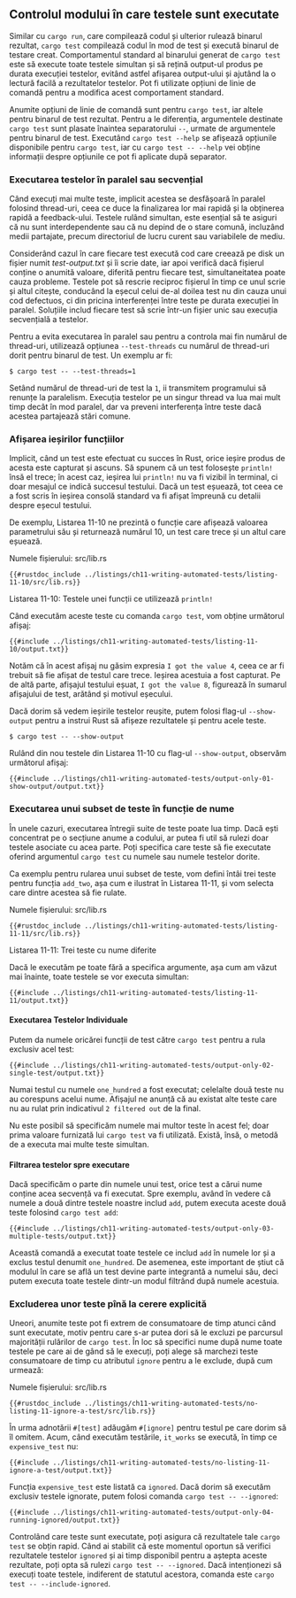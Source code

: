 ## Controlul modului în care testele sunt executate

Similar cu `cargo run`, care compilează codul și ulterior rulează binarul rezultat, 
`cargo test` compilează codul în mod de test și execută binarul de testare creat. Comportamentul standard al binarului generat de `cargo test` este să execute toate testele simultan și să rețină output-ul produs pe durata execuției testelor, evitând astfel afișarea output-ului și ajutând la o lectură facilă a rezultatelor testelor. Pot fi utilizate opțiuni de linie de comandă pentru a modifica acest comportament standard.

Anumite opțiuni de linie de comandă sunt pentru `cargo test`, iar altele pentru binarul de test rezultat. Pentru a le diferenția, argumentele destinate `cargo test` sunt plasate înaintea separatorului `--`, urmate de argumentele pentru binarul de test. Executând `cargo test --help` se afișează opțiunile disponibile pentru `cargo test`, iar cu `cargo test -- --help` vei obține informații despre opțiunile ce pot fi aplicate după separator.

### Executarea testelor în paralel sau secvențial

Când execuți mai multe teste, implicit acestea se desfășoară în paralel folosind thread-uri, ceea ce duce la finalizarea lor mai rapidă și la obținerea rapidă a feedback-ului. Testele rulând simultan, este esențial să te asiguri că nu sunt interdependente sau că nu depind de o stare comună, incluzând medii partajate, precum directoriul de lucru curent sau variabilele de mediu.

Considerând cazul în care fiecare test execută cod care creează pe disk un fișier numit *test-output.txt* și îi scrie date, iar apoi verifică dacă fișierul conține o anumită valoare, diferită pentru fiecare test, simultaneitatea poate cauza probleme. Testele pot să rescrie reciproc fișierul în timp ce unul scrie și altul citește, conducând la eșecul celui de-al doilea test nu din cauza unui cod defectuos, ci din pricina interferenței între teste pe durata execuției în paralel. Soluțiile includ fiecare test să scrie într-un fișier unic sau execuția secvențială a testelor.

Pentru a evita executarea în paralel sau pentru a controla mai fin numărul de thread-uri, utilizează opțiunea `--test-threads` cu numărul de thread-uri dorit pentru binarul de test. Un exemplu ar fi:

```console
$ cargo test -- --test-threads=1
```

Setând numărul de thread-uri de test la `1`, ii transmitem programului să renunțe la paralelism. Execuția testelor pe un singur thread va lua mai mult timp decât în mod paralel, dar va preveni interferența între teste dacă acestea partajează stări comune.

### Afișarea ieșirilor funcțiilor

Implicit, când un test este efectuat cu succes în Rust, orice ieșire produs de acesta este capturat și ascuns. Să spunem că un test folosește `println!` însă el trece; în acest caz, ieșirea lui `println!` nu va fi vizibil în terminal, ci doar mesajul ce indică succesul testului. Dacă un test eșuează, tot ceea ce a fost scris în ieșirea consolă standard va fi afișat împreună cu detalii despre eșecul testului.

De exemplu, Listarea 11-10 ne prezintă o funcție care afișează valoarea parametrului său și returnează numărul 10, un test care trece și un altul care eșuează.

<span class="filename">Numele fișierului: src/lib.rs</span>

```rust,panics,noplayground
{{#rustdoc_include ../listings/ch11-writing-automated-tests/listing-11-10/src/lib.rs}}
```

<span class="caption">Listarea 11-10: Testele unei funcții ce utilizează `println!`</span>

Când executăm aceste teste cu comanda `cargo test`, vom obține următorul afișaj:

```console
{{#include ../listings/ch11-writing-automated-tests/listing-11-10/output.txt}}
```

Notăm că în acest afișaj nu găsim expresia `I got the value 4`, ceea ce ar fi trebuit să fie afișat de testul care trece. Ieșirea acestuia a fost capturat. Pe de altă parte, afișajul testului eșuat, `I got the value 8`, figurează în sumarul afișajului de test, arătând și motivul eșecului.

Dacă dorim să vedem ieșirile testelor reușite, putem folosi flag-ul `--show-output` pentru a instrui Rust să afișeze rezultatele și pentru acele teste.

```console
$ cargo test -- --show-output
```

Rulând din nou testele din Listarea 11-10 cu flag-ul `--show-output`, observăm următorul afișaj:

```console
{{#include ../listings/ch11-writing-automated-tests/output-only-01-show-output/output.txt}}
```

### Executarea unui subset de teste în funcție de nume

În unele cazuri, executarea întregii suite de teste poate lua timp. Dacă ești concentrat pe o secțiune anume a codului, ar putea fi util să rulezi doar testele asociate cu acea parte. Poți specifica care teste să fie executate oferind argumentul `cargo test` cu numele sau numele testelor dorite.

Ca exemplu pentru rularea unui subset de teste, vom defini întâi trei teste pentru funcția `add_two`, așa cum e ilustrat în Listarea 11-11, și vom selecta care dintre acestea să fie rulate.

<span class="filename">Numele fișierului: src/lib.rs</span>

```rust,noplayground
{{#rustdoc_include ../listings/ch11-writing-automated-tests/listing-11-11/src/lib.rs}}
```

<span class="caption">Listarea 11-11: Trei teste cu nume diferite</span>

Dacă le executăm pe toate fără a specifica argumente, așa cum am văzut mai înainte, toate testele se vor executa simultan:

```console
{{#include ../listings/ch11-writing-automated-tests/listing-11-11/output.txt}}
```

#### Executarea Testelor Individuale

Putem da numele oricărei funcții de test către `cargo test` pentru a rula exclusiv acel test:

```console
{{#include ../listings/ch11-writing-automated-tests/output-only-02-single-test/output.txt}}
```

Numai testul cu numele `one_hundred` a fost executat; celelalte două teste nu au corespuns acelui nume. Afișajul ne anunță că au existat alte teste care nu au rulat prin indicativul `2 filtered out` de la final.

Nu este posibil să specificăm numele mai multor teste în acest fel; doar prima valoare furnizată lui `cargo test` va fi utilizată. Există, însă, o metodă de a executa mai multe teste simultan.

#### Filtrarea testelor spre executare

Dacă specificăm o parte din numele unui test, orice test a cărui nume conține acea secvență va fi executat. Spre exemplu, având în vedere că numele a două dintre testele noastre includ `add`, putem executa aceste două teste folosind `cargo test add`:

```console
{{#include ../listings/ch11-writing-automated-tests/output-only-03-multiple-tests/output.txt}}
```

Această comandă a executat toate testele ce includ `add` în numele lor și a exclus testul denumit `one_hundred`. De asemenea, este important de știut că modulul în care se află un test devine parte integrantă a numelui său, deci putem executa toate testele dintr-un modul filtrând după numele acestuia.

### Excluderea unor teste pînă la cerere explicită

Uneori, anumite teste pot fi extrem de consumatoare de timp atunci când sunt executate, motiv pentru care s-ar putea dori să le excluzi pe parcursul majorității rulărilor de `cargo test`. În loc să specifici nume după nume toate testele pe care ai de gând să le execuți, poți alege să marchezi teste consumatoare de timp cu atributul `ignore` pentru a le exclude, după cum urmează:

<span class="filename">Numele fișierului: src/lib.rs</span>

```rust,noplayground
{{#rustdoc_include ../listings/ch11-writing-automated-tests/no-listing-11-ignore-a-test/src/lib.rs}}
```

În urma adnotării `#[test]` adăugăm `#[ignore]` pentru testul pe care dorim să îl omitem. Acum, când executăm testările, `it_works` se execută, în timp ce `expensive_test` nu:

```console
{{#include ../listings/ch11-writing-automated-tests/no-listing-11-ignore-a-test/output.txt}}
```

Funcția `expensive_test` este listată ca `ignored`. Dacă dorim să executăm exclusiv testele ignorate, putem folosi comanda `cargo test -- --ignored`:

```console
{{#include ../listings/ch11-writing-automated-tests/output-only-04-running-ignored/output.txt}}
```

Controlând care teste sunt executate, poți asigura că rezultatele tale `cargo test` se obțin rapid. Când ai stabilit că este momentul oportun să verifici rezultatele testelor `ignored` și ai timp disponibil pentru a aștepta aceste rezultate, poți opta să rulezi `cargo test -- --ignored`. Dacă intenționezi să execuți toate testele, indiferent de statutul acestora,
comanda este `cargo test -- --include-ignored`.
